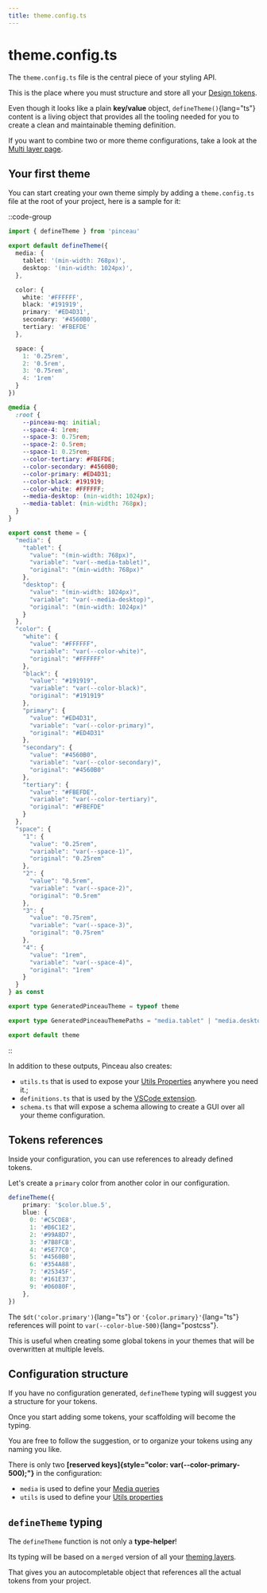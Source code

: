 ```yaml
---
title: theme.config.ts
---
```


# theme.config.ts

The `theme.config.ts` file is the central piece of your styling API.

This is the place where you must structure and store all your [Design tokens](/configuration/design-tokens).

Even though it looks like a plain **key/value** object, `defineTheme()`{lang="ts"} content is a living object that provides all the tooling needed for you to create a clean and maintainable theming definition.

If you want to combine two or more theme configurations, take a look at the [Multi layer page](/advanced/multi-layer).

## Your first theme

You can start creating your own theme simply by adding a `theme.config.ts` file at the root of your project, here is a sample for it:

::code-group

```ts [theme.config.ts]
import { defineTheme } from 'pinceau'

export default defineTheme({
  media: {
    tablet: '(min-width: 768px)',
    desktop: '(min-width: 1024px)',
  },

  color: {
    white: '#FFFFFF',
    black: '#191919',
    primary: '#ED4D31',
    secondary: '#4560B0',
    tertiary: '#FBEFDE'
  },

  space: {
    1: '0.25rem',
    2: '0.5rem',
    3: '0.75rem',
    4: '1rem'
  }
})
```

```css [.css output]
@media {
  :root {
    --pinceau-mq: initial;
    --space-4: 1rem;
    --space-3: 0.75rem;
    --space-2: 0.5rem;
    --space-1: 0.25rem;
    --color-tertiary: #FBEFDE;
    --color-secondary: #4560B0;
    --color-primary: #ED4D31;
    --color-black: #191919;
    --color-white: #FFFFFF;
    --media-desktop: (min-width: 1024px);
    --media-tablet: (min-width: 768px);
  }
}
```

```ts [.ts output]
export const theme = {
  "media": {
    "tablet": {
      "value": "(min-width: 768px)",
      "variable": "var(--media-tablet)",
      "original": "(min-width: 768px)"
    },
    "desktop": {
      "value": "(min-width: 1024px)",
      "variable": "var(--media-desktop)",
      "original": "(min-width: 1024px)"
    }
  },
  "color": {
    "white": {
      "value": "#FFFFFF",
      "variable": "var(--color-white)",
      "original": "#FFFFFF"
    },
    "black": {
      "value": "#191919",
      "variable": "var(--color-black)",
      "original": "#191919"
    },
    "primary": {
      "value": "#ED4D31",
      "variable": "var(--color-primary)",
      "original": "#ED4D31"
    },
    "secondary": {
      "value": "#4560B0",
      "variable": "var(--color-secondary)",
      "original": "#4560B0"
    },
    "tertiary": {
      "value": "#FBEFDE",
      "variable": "var(--color-tertiary)",
      "original": "#FBEFDE"
    }
  },
  "space": {
    "1": {
      "value": "0.25rem",
      "variable": "var(--space-1)",
      "original": "0.25rem"
    },
    "2": {
      "value": "0.5rem",
      "variable": "var(--space-2)",
      "original": "0.5rem"
    },
    "3": {
      "value": "0.75rem",
      "variable": "var(--space-3)",
      "original": "0.75rem"
    },
    "4": {
      "value": "1rem",
      "variable": "var(--space-4)",
      "original": "1rem"
    }
  }
} as const

export type GeneratedPinceauTheme = typeof theme

export type GeneratedPinceauThemePaths = "media.tablet" | "media.desktop" | "color.white" | "color.black" | "color.primary" | "color.secondary" | "color.tertiary" | "space.1" | "space.2" | "space.3" | "space.4";

export default theme
```

::

In addition to these outputs, Pinceau also creates:
- `utils.ts` that is used to expose your [Utils Properties](/configuration/utils-properties) anywhere you need it.;
- `definitions.ts` that is used by the [VSCode extension](/get-started/vscode-extension).
- `schema.ts` that will expose a schema allowing to create a GUI over all your theme configuration.

## Tokens references

Inside your configuration, you can use references to already defined tokens.

Let's create a `primary` color from another color in our configuration.

```ts
defineTheme({
    primary: '$color.blue.5',
    blue: {
      0: '#C5CDE8',
      1: '#B6C1E2',
      2: '#99A8D7',
      3: '#7B8FCB',
      4: '#5E77C0',
      5: '#4560B0',
      6: '#354A88',
      7: '#25345F',
      8: '#161E37',
      9: '#06080F',
    },
})
```

The `$dt('color.primary')`{lang="ts"} or `'{color.primary}'`{lang="ts"} references will point to `var(--color-blue-500)`{lang="postcss"}.

This is useful when creating some global tokens in your themes that will be overwritten at multiple levels.

## Configuration structure

If you have no configuration generated, `defineTheme` typing will suggest you a structure for your tokens.

Once you start adding some tokens, your scaffolding will become the typing.

You are free to follow the suggestion, or to organize your tokens using any naming you like.

There is only two **[reserved keys]{style="color: var(--color-primary-500);"}** in the configuration:

- `media` is used to define your [Media queries](/configuration/media-queries)
- `utils` is used to define your [Utils properties](/configuration/utils-properties)

## `defineTheme` typing

The `defineTheme` function is not only a **type-helper**!

Its typing will be based on a `merged` version of all your [theming layers](/advanced/multi-layer).

That gives you an autocompletable object that references all the actual tokens from your project.
